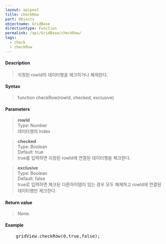 ```yaml
---
layout: apipost
title: checkRow
part: Objects
objectname: GridBase
directiontype: Function
permalink: /api/GridBase/checkRow/
tags:
  - check
  - checkRow
---
```



#### Description

> 지정된 rowId의 데이터행을 체크하거나 해제한다.  

#### Syntax

> function checkRow(rowId, checked, exclusive)  

#### Parameters

> **rowId**  
> Type: Number  
> 데이터행의 Index  

> **checked**  
> Type: Boolean  
> Default: true  
> true를 입력하면 지정된 rowId에 연결된 데이터행을 체크한다.  

> **exclusive**  
> Type: Boolean  
> Default: false  
> true로 입력하면 체크된 다른아이템이 있는 경우 모두 해제하고 rowId에 연결된 데이터행만 체크한다.  

#### Return value

> None.  

#### Example

<pre class="prettyprint">
    gridView.checkRow(0,true,false);    
</pre>

